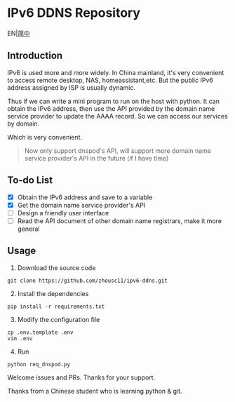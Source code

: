 # IPv6 DDNS Repository

EN|[简中](./README.md)

## Introduction
IPv6 is used more and more widely. In China mainland, it's very convenient to access remote desktop, NAS, homeassistant,etc. But the public IPv6 address assigned by ISP is usually dynamic.

Thus if we can write a mini program to run on the host with python. It can obtain the IPv6 address, then use the API provided by the domain name service provider to update the AAAA record. So we can access our services by domain.

Which is very convenient.

> Now only support dnspod's API, will support more domain name service provider's API in the future (if I have time)
## To-do List
- [x] Obtain the IPv6 address and save to a variable
- [x] Get the domain name service provider's API
- [ ] Design a friendly user interface
- [ ] Read the API document of other domain name registrars, make it more general

## Usage
1. Download the source code
```shell
git clone https://github.com/zhousc11/ipv6-ddns.git
```
2. Install the dependencies
```shell
pip install -r requirements.txt
```
3. Modify the configuration file
```shell
cp .env.template .env
vim .env
```
4. Run
```shell
python req_dnspod.py
```

Welcome issues and PRs. Thanks for your support.

Thanks from a Chinese student who is learning python & git.